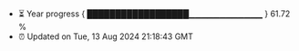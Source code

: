 - ⏳ Year progress { ██████████████████▁▁▁▁▁▁▁▁▁▁▁▁ } 61.72 %
- ⏰ Updated on Tue, 13 Aug 2024 21:18:43 GMT

